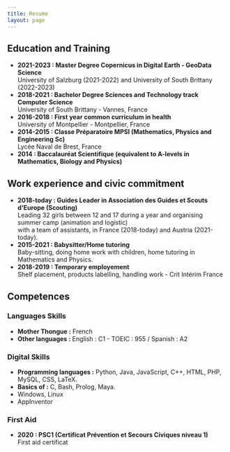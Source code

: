 ```yaml
---
title: Resume
layout: page
---
```


## Education and Training
* **2021-2023 : Master Degree Copernicus in Digital Earth - GeoData Science**<br>
University of Salzburg (2021-2022) and University of South Brittany (2022-2023)
* **2018-2021 : Bachelor Degree Sciences and Technology track Computer Science**<br>
University of South Brittany - Vannes, France
* **2016-2018 : First year common curriculum in health**<br>
University of Montpellier - Montpellier, France
* **2014-2015 : Classe Préparatoire MPSI (Mathematics, Physics and Engineering Sc)**<br>
Lycée Naval de Brest, France
* **2014 : Baccalauréat Scientifique (equivalent to A-levels in Mathematics, Biology and Physics)**

## Work experience and civic commitment

* **2018-today : Guides Leader in Association des Guides et Scouts d'Europe (Scouting)** <br> 
Leading 32 girls between 12 and 17 during a year and organising summer camp (animation and logistic) <br>
with a team of assistants, in France (2018-today) and Austria (2021-today).
* **2015-2021 : Babysitter/Home tutoring** <br>
Baby-sitting, doing home work with children, home tutoring in Mathematics and Physics.
* **2018-2019 : Temporary employement**<br>
Shelf placement, products labelling, handling work - Crit Intérim France

## Competences 
### Languages Skills
 * **Mother Thongue :** French
 * **Other languages :** English : C1 - TOEIC : 955  / Spanish : A2

### Digital Skills 
* **Programming languages :** Python, Java, JavaScript, C++, HTML, PHP, MySQL, CSS, LaTeX. 
*  **Basics of :** C, Bash, Prolog, Maya. 
* Windows, Linux
* AppInventor

### First Aid 
* **2020 : PSC1 (Certificat Prévention et Secours Civiques niveau 1)** <br>
First aid certificat